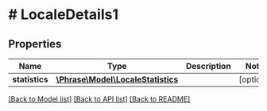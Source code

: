 # # LocaleDetails1

## Properties

Name | Type | Description | Notes
------------ | ------------- | ------------- | -------------
**statistics** | [**\Phrase\Model\LocaleStatistics**](LocaleStatistics.md) |  | [optional] 

[[Back to Model list]](../../README.md#documentation-for-models) [[Back to API list]](../../README.md#documentation-for-api-endpoints) [[Back to README]](../../README.md)


